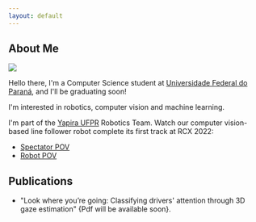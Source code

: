 ```yaml
---
layout: default
---
```


## About Me

<img class="profile-picture" src="https://avatars.githubusercontent.com/u/55661167?v=4">

Hello there, I'm a Computer Science student at [Universidade Federal do Paraná](http://bcc.ufpr.br/), and I'll be graduating soon! 

I'm interested in robotics, computer vision and machine learning.

I'm part of the [Yapira UFPR](https://www.facebook.com/ufpr.yapira) Robotics Team. Watch our computer vision-based line follower robot complete its first track at RCX 2022: 
* [Spectator POV](https://drive.google.com/file/d/13jQLvRatMAxQXDhhhWztNFT34ptf3a_2/view?usp=sharing)
* [Robot POV](https://drive.google.com/file/d/1qnftp4b8_yvBsK6LlyaOee2ITNIrxgbI/view?usp=sharing)


## Publications

* "Look where you’re going: Classifying drivers' attention through 3D gaze estimation" {Pdf will be available soon}.